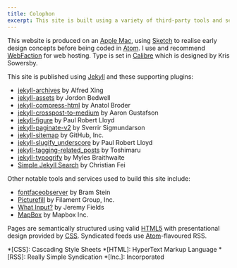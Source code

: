 ```yaml
---
title: Colophon
excerpt: This site is built using a variety of third-party tools and services.
---
```

This website is produced on an [Apple Mac][1], using [Sketch][2] to realise early design concepts before being coded in [Atom][3]. I use and recommend [WebFaction][4] for web hosting. Type is set in [Calibre][5] which is designed by Kris Sowersby.

This site is published using [Jekyll][6] and these supporting plugins:

  * [jekyll-archives][7] by Alfred Xing
  * [jekyll-assets][8] by Jordon Bedwell
  * [jekyll-compress-html][9] by Anatol Broder
  * [jekyll-crosspost-to-medium][10] by Aaron Gustafson
  * [jekyll-figure][11] by Paul Robert Lloyd
  * [jekyll-paginate-v2][12] by Sverrir Sigmundarson
  * [jekyll-sitemap][13] by GitHub, Inc.
  * [jekyll-slugify_underscore][14] by Paul Robert Lloyd
  * [jekyll-tagging-related_posts][15] by Toshimaru
  * [jekyll-typogrify][16] by Myles Braithwaite
  * [Simple Jekyll Search][17] by Christian Fei

Other notable tools and services used to build this site include:

  * [fontfaceobserver][18] by Bram Stein
  * [Picturefill][19] by Filament Group, Inc.
  * [What Input?][20] by Jeremy Fields
  * [MapBox][21] by Mapbox Inc.

Pages are semantically structured using valid [HTML5][22] with presentational design provided by [CSS][23]. Syndicated feeds use [Atom][24]-flavoured RSS.

[1]: http://apple.com/macbook-pro/
[2]: http://bohemiancoding.com/sketch/
[3]: https://atom.io
[4]: https://webfaction.com/?aid=42929
[5]: https://klim.co.nz/retail-fonts/calibre/
[6]: http://jekyllrb.com/
[7]: https://rubygems.org/gems/jekyll-archives
[8]: https://rubygems.org/gems/jekyll-assets
[9]: https://github.com/penibelst/jekyll-compress-html
[10]: https://rubygems.org/gems/jekyll-crosspost-to-medium
[11]: https://rubygems.org/gems/jekyll-figure
[12]: https://rubygems.org/gems/jekyll-paginate-v2
[13]: https://rubygems.org/gems/jekyll-sitemap
[14]: https://rubygems.org/gems/jekyll-slugify_underscore
[15]: https://rubygems.org/gems/jekyll-tagging-related_posts
[16]: https://rubygems.org/gems/jekyll-typogrify
[17]: https://github.com/christian-fei/Simple-Jekyll-Search
[18]: https://npmjs.com/package/fontfaceobserver
[19]: https://github.com/scottjehl/picturefill
[20]: https://github.com/ten1seven/what-input
[21]: http://mapbox.com/
[22]: http://w3.org/TR/html5/
[23]: http://w3.org/Style/CSS/
[24]: http://atomenabled.org/

*[CSS]: Cascading Style Sheets
*[HTML]: HyperText Markup Language
*[RSS]: Really Simple Syndication
*[Inc.]: Incorporated
